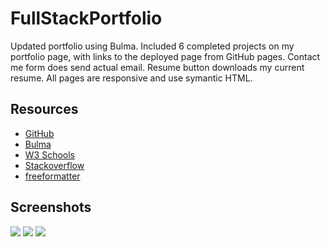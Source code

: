 # FullStackPortfolio
Updated portfolio using Bulma. Included 6 completed projects on my portfolio page, with links to the deployed page from GitHub pages. Contact me form does send actual email. Resume button downloads my current resume. All pages are responsive and use symantic HTML. 

## Resources
- [GitHub](https://github.com/)
- [Bulma](https://bulma.io/)
- [W3 Schools](https://www.w3schools.com/)
- [Stackoverflow](https://stackoverflow.com/)
- [freeformatter](https://www.freeformatter.com/html-validator.html)

## Screenshots

<img src="https://github.com/krcook1980/FullStackPortfolio/blob/main/assets/rm1.pdf">
<img src="https://github.com/krcook1980/FullStackPortfolio/blob/main/assets/rm2.pdf">
<img src="https://github.com/krcook1980/FullStackPortfolio/blob/main/assets/rm2.pdf">
